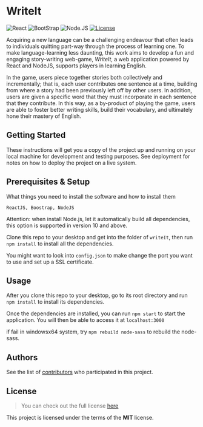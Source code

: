 # WriteIt

![React](https://img.shields.io/badge/React-v16.8-blue.svg)
![BootStrap](https://img.shields.io/badge/Bootstrap-v4.1-purple.svg)
![Node.JS](https://img.shields.io/badge/Node-v11.0-green.svg)
[![License](https://img.shields.io/badge/license-MIT-red.svg)](https://github.com/csc309-winter-2019/team15/blob/master/LICENSE)

Acquiring a new language can be a challenging endeavour that often leads to individuals quitting part-way through the process of learning one. To make language-learning less daunting, this work aims to develop a fun and engaging story-writing web-game, *WriteIt*, a web application powered by React and NodeJS, supports players in learning English.

In the game, users piece together stories both collectively and incrementally; that is, each user contributes one sentence at a time, building from where a story had been previously left off by other users. In addition, users are given a specific word that they must incorporate in each sentence that they contribute. In this way, as a by-product of playing the game, users are able to foster better writing skills, build their vocabulary, and ultimately hone their mastery of English.


## Getting Started

These instructions will get you a copy of the project up and running on your local machine for development and testing purposes. See deployment for notes on how to deploy the project on a live system.


## Prerequisites & Setup

What things you need to install the software and how to install them

```
ReactJS, Boostrap, NodeJS
```
Attention: when install Node.js, let it automatically build all dependencies, this option is supported in version 10 and above.

Clone this repo to your desktop and get into the folder of `writeIt`, then run `npm install` to install all the dependencies.

You might want to look into `config.json` to make change the port you want to use and set up a SSL certificate.

## Usage

After you clone this repo to your desktop, go to its root directory and run `npm install` to install its dependencies.


Once the dependencies are installed, you can run  `npm start` to start the application. You will then be able to access it at `localhost:3000`

if fail in windowsx64 system, try `npm rebuild node-sass` to rebuild the node-sass.

## Authors

See the list of [contributors](https://github.com/csc301-fall-2018/project-team-05/graphs/contributors)
 who participated in this project.

## License
>You can check out the full license [here](https://github.com/csc309-winter-2019/team15/blob/master/LICENSE)

This project is licensed under the terms of the **MIT** license.
